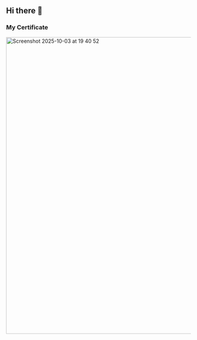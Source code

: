 ## Hi there 👋


### My Certificate
<img width="1051" height="811" alt="Screenshot 2025-10-03 at 19 40 52" src="https://github.com/user-attachments/assets/166d408c-5807-49a0-8f1e-6b19af2e1fb7" />
